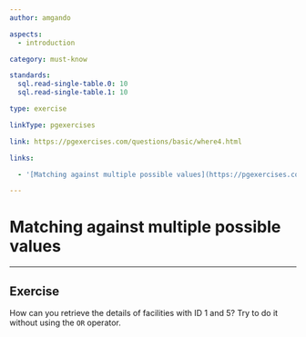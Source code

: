 ```yaml
---
author: amgando

aspects:
  - introduction

category: must-know

standards:
  sql.read-single-table.0: 10
  sql.read-single-table.1: 10

type: exercise

linkType: pgexercises

link: https://pgexercises.com/questions/basic/where4.html

links:

  - '[Matching against multiple possible values](https://pgexercises.com/questions/basic/where4.html){documentation}'

---
```


# Matching against multiple possible values

---
## Exercise

How can you retrieve the details of facilities with ID 1 and 5? Try to do it without using the `OR` operator.

